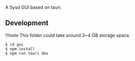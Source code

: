 A Sysd GUI based on tauri.

## Development

!!!note
    This folder could take around 3~4 GB storage space.

```
$ cd gui
$ npm install
$ npm run tauri dev
```
